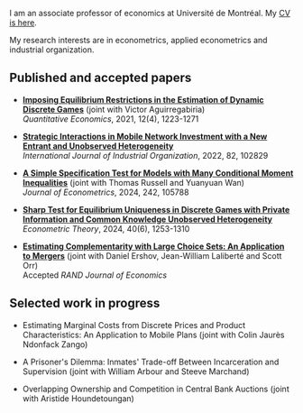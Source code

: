 
I am an associate professor of economics at Université de Montréal. My [CV is here](./cv.pdf).

My research interests are in econometrics, applied econometrics and industrial organization.


## Published and accepted papers

* [**Imposing Equilibrium Restrictions in the Estimation of Dynamic Discrete Games**](https://doi.org/10.3982/QE1735) (joint with Victor Aguirregabiria)\
*Quantitative Economics*, 2021, 12(4), 1223-1271

* [**Strategic Interactions in Mobile Network Investment with a New Entrant and Unobserved Heterogeneity**](https://doi.org/10.1016/j.ijindorg.2022.102829)\
*International Journal of Industrial Organization*, 2022, 82, 102829

* [**A Simple Specification Test for Models with Many Conditional Moment Inequalities**](https://doi.org/10.1016/j.jeconom.2024.105788) (joint with Thomas Russell and Yuanyuan Wan)\
*Journal of Econometrics*, 2024, 242, 105788

* [**Sharp Test for Equilibrium Uniqueness in Discrete Games with Private Information and Common Knowledge Unobserved Heterogeneity**](https://doi.org/10.1017/S0266466623000063)\
*Econometric Theory*, 2024, 40(6), 1253-1310

* [**Estimating Complementarity with Large Choice Sets: An Application to Mergers**](https://dx.doi.org/10.2139/ssrn.3802097) (joint with Daniel Ershov, Jean-William Laliberté and Scott Orr)\
Accepted *RAND Journal of Economics*


## Selected work in progress

* Estimating Marginal Costs from Discrete Prices and Product Characteristics: An Application to Mobile Plans (joint with Colin Jaurès Ndonfack Zango)

* A Prisoner's Dilemma: Inmates' Trade-off Between Incarceration and Supervision (joint with William Arbour and Steeve Marchand)

* Overlapping Ownership and Competition in Central Bank Auctions (joint with Aristide Houndetoungan)
